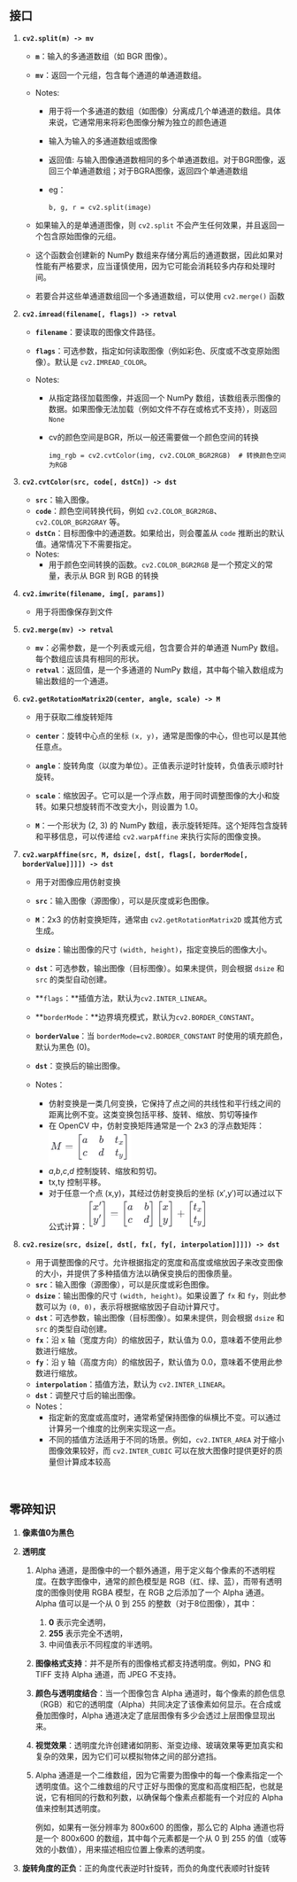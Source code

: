 ## 接口

1. **`cv2.split(m) -> mv`**

   - **`m`**：输入的多通道数组（如 BGR 图像）。

   - **`mv`**：返回一个元组，包含每个通道的单通道数组。

   - Notes:

     - 用于将一个多通道的数组（如图像）分离成几个单通道的数组。具体来说，它通常用来将彩色图像分解为独立的颜色通道

     - 输入为输入的多通道数组或图像

     - 返回值: 与输入图像通道数相同的多个单通道数组。对于BGR图像，返回三个单通道数组；对于BGRA图像，返回四个单通道数组

     - eg：

       ```
       b, g, r = cv2.split(image)
       ```

   - 如果输入的是单通道图像，则 `cv2.split` 不会产生任何效果，并且返回一个包含原始图像的元组。

   - 这个函数会创建新的 NumPy 数组来存储分离后的通道数据，因此如果对性能有严格要求，应当谨慎使用，因为它可能会消耗较多内存和处理时间。

   - 若要合并这些单通道数组回一个多通道数组，可以使用 `cv2.merge()` 函数

2. **`cv2.imread(filename[, flags]) -> retval`**

   - **`filename`**：要读取的图像文件路径。

   - **`flags`**：可选参数，指定如何读取图像（例如彩色、灰度或不改变原始图像）。默认是 `cv2.IMREAD_COLOR`。

   - Notes:

     - 从指定路径加载图像，并返回一个 NumPy 数组，该数组表示图像的数据。如果图像无法加载（例如文件不存在或格式不支持），则返回 `None`

     - cv的颜色空间是BGR，所以一般还需要做一个颜色空间的转换

       ```
       img_rgb = cv2.cvtColor(img, cv2.COLOR_BGR2RGB)  # 转换颜色空间为RGB
       ```

3. **`cv2.cvtColor(src, code[, dstCn]) -> dst`**

   - **`src`**：输入图像。
   - **`code`**：颜色空间转换代码，例如 `cv2.COLOR_BGR2RGB`、`cv2.COLOR_BGR2GRAY` 等。
   - **`dstCn`**：目标图像中的通道数。如果给出，则会覆盖从 `code` 推断出的默认值。通常情况下不需要指定。
   - Notes:
     - 用于颜色空间转换的函数。`cv2.COLOR_BGR2RGB` 是一个预定义的常量，表示从 BGR 到 RGB 的转换

4. **`cv2.imwrite(filename, img[, params])`**

   - 用于将图像保存到文件

5. **`cv2.merge(mv) -> retval`**

   - **`mv`**：必需参数，是一个列表或元组，包含要合并的单通道 NumPy 数组。每个数组应该具有相同的形状。
   - **`retval`**：返回值，是一个多通道的 NumPy 数组，其中每个输入数组成为输出数组的一个通道。

6. **`cv2.getRotationMatrix2D(center, angle, scale) -> M`**

   - 用于获取二维旋转矩阵
   - **`center`**：旋转中心点的坐标 `(x, y)`，通常是图像的中心，但也可以是其他任意点。
   - **`angle`**：旋转角度（以度为单位）。正值表示逆时针旋转，负值表示顺时针旋转。
   - **`scale`**：缩放因子。它可以是一个浮点数，用于同时调整图像的大小和旋转。如果只想旋转而不改变大小，则设置为 1.0。

   - **`M`**：一个形状为 (2, 3) 的 NumPy 数组，表示旋转矩阵。这个矩阵包含旋转和平移信息，可以传递给 `cv2.warpAffine` 来执行实际的图像变换。

7. **`cv2.warpAffine(src, M, dsize[, dst[, flags[, borderMode[, borderValue]]]]) -> dst`**

   - 用于对图像应用仿射变换
   - **`src`**：输入图像（源图像），可以是灰度或彩色图像。
   - **`M`**：2x3 的仿射变换矩阵，通常由 `cv2.getRotationMatrix2D` 或其他方式生成。
   - **`dsize`**：输出图像的尺寸 `(width, height)`，指定变换后的图像大小。
   - **`dst`**：可选参数，输出图像（目标图像）。如果未提供，则会根据 `dsize` 和 `src` 的类型自动创建。
   - **`flags`：**插值方法，默认为`cv2.INTER_LINEAR`。
   - **`borderMode`：**边界填充模式，默认为`cv2.BORDER_CONSTANT`。
   - **`borderValue`**：当 `borderMode=cv2.BORDER_CONSTANT` 时使用的填充颜色，默认为黑色 (0)。

   - **`dst`**：变换后的输出图像。
   - Notes：
     - 仿射变换是一类几何变换，它保持了点之间的共线性和平行线之间的距离比例不变。这类变换包括平移、旋转、缩放、剪切等操作
     - 在 OpenCV 中，仿射变换矩阵通常是一个 2x3 的浮点数矩阵：![微信图片_20241210151101](.images/微信图片_20241210151101.png)
     - *a*,*b*,*c*,*d* 控制旋转、缩放和剪切。
     - tx,ty 控制平移。
     - 对于任意一个点 (x,y)，其经过仿射变换后的坐标 (x′,y′)可以通过以下公式计算：![微信截图_20241210151508](.images/微信截图_20241210151508.png)

8. **`cv2.resize(src, dsize[, dst[, fx[, fy[, interpolation]]]]) -> dst`**

   - 用于调整图像的尺寸。允许根据指定的宽度和高度或缩放因子来改变图像的大小，并提供了多种插值方法以确保变换后的图像质量。
   - **`src`**：输入图像（源图像），可以是灰度或彩色图像。
   - **`dsize`**：输出图像的尺寸 `(width, height)`。如果设置了 `fx` 和 `fy`，则此参数可以为 `(0, 0)`，表示将根据缩放因子自动计算尺寸。
   - **`dst`**：可选参数，输出图像（目标图像）。如果未提供，则会根据 `dsize` 和 `src` 的类型自动创建。
   - **`fx`**：沿 x 轴（宽度方向）的缩放因子，默认值为 0.0，意味着不使用此参数进行缩放。
   - **`fy`**：沿 y 轴（高度方向）的缩放因子，默认值为 0.0，意味着不使用此参数进行缩放。
   - **`interpolation`**：插值方法，默认为 `cv2.INTER_LINEAR`。
   - **`dst`**：调整尺寸后的输出图像。
   - Notes：
     - 指定新的宽度或高度时，通常希望保持图像的纵横比不变。可以通过计算另一个维度的比例来实现这一点。
     - 不同的插值方法适用于不同的场景。例如，`cv2.INTER_AREA` 对于缩小图像效果较好，而 `cv2.INTER_CUBIC` 可以在放大图像时提供更好的质量但计算成本较高


​			


## 零碎知识

1. **像素值0为黑色**

2. **透明度**

   1. Alpha 通道，是图像中的一个额外通道，用于定义每个像素的不透明程度。在数字图像中，通常的颜色模型是 RGB（红、绿、蓝），而带有透明度的图像则使用 RGBA 模型，在 RGB 之后添加了一个 Alpha 通道。Alpha 值可以是一个从 0 到 255 的整数（对于8位图像），其中：

      1. **0** 表示完全透明，
      2. **255** 表示完全不透明，
      3. 中间值表示不同程度的半透明。

   2. **图像格式支持**：并不是所有的图像格式都支持透明度。例如，PNG 和 TIFF 支持 Alpha 通道，而 JPEG 不支持。

   3. **颜色与透明度结合**：当一个图像包含 Alpha 通道时，每个像素的颜色信息（RGB）和它的透明度（Alpha）共同决定了该像素如何显示。在合成或叠加图像时，Alpha 通道决定了底层图像有多少会透过上层图像显现出来。

   4. **视觉效果**：透明度允许创建诸如阴影、渐变边缘、玻璃效果等更加真实和复杂的效果，因为它们可以模拟物体之间的部分遮挡。

   5. Alpha 通道是一个二维数组，因为它需要为图像中的每一个像素指定一个透明度值。这个二维数组的尺寸正好与图像的宽度和高度相匹配，也就是说，它有相同的行数和列数，以确保每个像素点都能有一个对应的 Alpha 值来控制其透明度。

      例如，如果有一张分辨率为 800x600 的图像，那么它的 Alpha 通道也将是一个 800x600 的数组，其中每个元素都是一个从 0 到 255 的值（或等效的小数值），用来描述相应位置上像素的透明度。

3. **旋转角度的正负**：正的角度代表逆时针旋转，而负的角度代表顺时针旋转		

